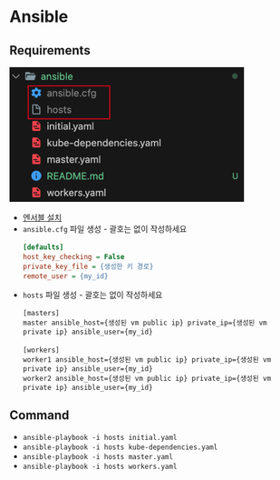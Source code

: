 # Ansible

## Requirements

<img src="../images/sample2.png">

- [엔서블 설치](https://docs.ansible.com/ansible/latest/installation_guide/intro_installation.html)
- `ansible.cfg` 파일 생성 - 괄호는 없이 작성하세요
    ```cfg
    [defaults]
    host_key_checking = False
    private_key_file = {생성한 키 경로}
    remote_user = {my_id}
    ```
- `hosts` 파일 생성 - 괄호는 없이 작성하세요
    ```
    [masters]
    master ansible_host={생성된 vm public ip} private_ip={생성된 vm private ip} ansible_user={my_id}

    [workers]
    worker1 ansible_host={생성된 vm public ip} private_ip={생성된 vm private ip} ansible_user={my_id}
    worker2 ansible_host={생성된 vm public ip} private_ip={생성된 vm private ip} ansible_user={my_id}
    ```

## Command

- `ansible-playbook -i hosts initial.yaml`
- `ansible-playbook -i hosts kube-dependencies.yaml`
- `ansible-playbook -i hosts master.yaml`
- `ansible-playbook -i hosts workers.yaml`